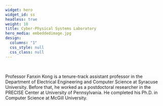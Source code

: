 ```yaml
---
widget: hero
widget_id: ss
headless: true
weight: 10
title: Cyber-Physical Systems Laboratory
hero_media: embeddedimage.jpg
design:
  columns: "1"
  css_style: null
  css_class: null
---
```

<br>

<!--StartFragment-->

Professor Fanxin Kong is a tenure-track assistant professor in the Department of Electrical Engineering and Computer Science at Syracuse University. Before that, he worked as a postdoctoral researcher in the PRECISE Center at University of Pennsylvania. He completed his Ph.D. in Computer Science at McGill University.

<!--EndFragment-->
